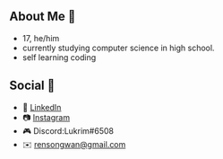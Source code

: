 

## About Me 📝
- 17, he/him
- currently studying computer science in high school.
- self learning coding

## Social 📱
- 👔 [LinkedIn](https://www.linkedin.com/in/rensong-wan-3155b0255/)
- 📷 [Instagram](https://www.instagram.com/lukkrim_/)
- 🎮 Discord:Lukrim#6508
- ✉️ rensongwan@gmail.com 



